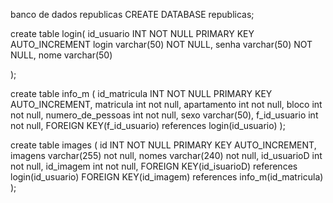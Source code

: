 banco de dados republicas
CREATE DATABASE republicas;


create table login(
 id_usuario INT NOT NULL PRIMARY KEY AUTO_INCREMENT
 login varchar(50) NOT NULL,
 senha varchar(50) NOT NULL,
 nome varchar(50)


);




create table info_m
(
	id_matricula INT NOT NULL PRIMARY KEY AUTO_INCREMENT,
	matricula int not null,
	apartamento int not null,
	bloco int not null,
	numero_de_pessoas int not null,
	sexo varchar(50),
	f_id_usuario int not null,
	FOREIGN KEY(f_id_usuario) references login(id_usuario)
);


create table images
(
	id INT NOT NULL PRIMARY KEY AUTO_INCREMENT,
	imagens varchar(255) not null,
	nomes varchar(240) not null,
	id_usuarioD int not null,
	id_imagem int not null,
	FOREIGN KEY(id_isuarioD) references login(id_usuario)
	FOREIGN KEY(id_imagem) references info_m(id_matricula)
);

